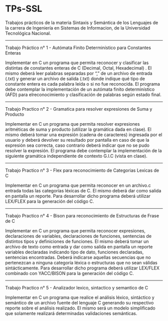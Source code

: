 # TPs-SSL

Trabajos prácticos de la materia Sintaxis y Semántica de los Lenguajes de la carrera de Ingeniería en Sistemas de Informacion, de la  Universidad Tecnológica Nacional.

-------

Trabajo Práctico n° 1 - Autómata Finito Determinístico para Constantes Enteras

Implementar en C un programa que permita reconocer y clasificar las distintas de
constantes enteras de C (Decimal, Octal, Hexadecimal) . El mismo deberá leer palabras
separadas por “,” de un archivo de entrada (.txt) y generar un archivo de salida (.txt) donde
indique qué tipo de constante entera es cada palabra leída o si no fue reconocida. El programa
debe contemplar la implementación de un autómata finito determinístico (AFD) para elreconocimiento y clasificación de palabras según estado final.

-------

Trabajo Practico n° 2 - Gramatica para resolver expresiones de Suma y Producto

Implementar en C un programa que permita resolver expresiones aritméticas de suma y producto (utilizar la gramática dada en clase). El mismo deberá tomar una expresión (cadena de caracteres) ingresada por el usuario y deberá devolver su resultado por pantalla en caso de que la expresión sea correcta, caso contrario deberá indicar que no se pudo resolver la expresión. El programa debe contemplar la implementación de la siguiente gramática independiente de contexto G.I.C (vista en clase).

-------

Trabajo Practico n° 3 - Flex para reconocimiento de Categorias Lexicas de C

Implementar en C un programa que permita reconocer en un archivo.c entrada todas las categorías léxicas de C. El mismo deberá  dar como salida en pantalla un reporte. Para desarrollar dicho programa deberá utilizar LEX/FLEX para la generación del código C.

-------

Trabajo Practico n° 4 - Bison para reconocimiento de Estructuras de Frase de C

Implementar en C un programa que permita reconocer expresiones, declaraciones de variables, declaraciones de funciones, sentencias de distintos tipos y definiciones de funciones. El mismo deberá tomar un archivo de texto como entrada y dar como salida en pantalla un reporte variables declaradas indicando tipo de dato, funciones declaradas, sentencias encontradas. Deberá indicarse aquellas secuencias que no pertenezcan a ninguna categoría léxica o estructuras que no sean válidas sintácticamente. Para desarrollar dicho programa deberá utilizar LEX/FLEX combinado con YACC/BISON para la generación del código C.

-------

Trabajo Practico n° 5 - Analizador lexico, sintactico y semantico de C

Implementar en C un programa que realice el análisis léxico, sintáctico y semántico de un archivo fuente del lenguaje C generando su respectivo reporte sobre el análisis realizado. El mismo será un modelo simplificado que solamente realizará determinadas validaciones semánticas.
